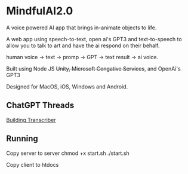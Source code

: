 # MindfulAI2.0
A voice powered AI app that brings in-animate objects to life.

A web app using speech-to-text, open ai's GPT3 and text-to-speech to allow you to talk to art and have the ai respond on their behalf.

human voice -> text -> promp -> GPT -> text result -> ai voice.

Built using Node JS ~~Unity, Microsoft Congative Services~~, and OpenAi's GPT3

Designed for MacOS, iOS, Windows and Android.


## ChatGPT Threads
[Building Transcriber](https://chat.openai.com/share/ca60ea94-5709-4675-8563-96d220fa6b52)



## Running

Copy server to server
chmod +x start.sh
./start.sh

Copy client to htdocs
